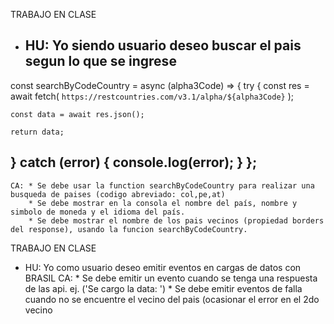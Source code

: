 TRABAJO EN CLASE
- HU: Yo siendo usuario deseo buscar el pais segun lo que se ingrese
  ---
const searchByCodeCountry = async (alpha3Code) => {
  try {
    const res = await fetch(
      `https://restcountries.com/v3.1/alpha/${alpha3Code}`
    );

    const data = await res.json();

    return data;
  } catch (error) {
    console.log(error);
  }
};
  ---
    CA: * Se debe usar la function searchByCodeCountry para realizar una busqueda de paises (codigo abreviado: col,pe,at)
        * Se debe mostrar en la consola el nombre del país, nombre y simbolo de moneda y el idioma del país.
        * Se debe mostrar el nombre de los pais vecinos (propiedad borders del response), usando la funcion searchByCodeCountry.

TRABAJO EN CLASE
- HU: Yo como usuario deseo emitir eventos en cargas de datos con BRASIL
    CA: 
        * Se debe emitir un evento cuando se tenga una respuesta de las api. ej. ('Se cargo la data: <NombrePais>')
        * Se debe emitir eventos de falla cuando no se encuentre el vecino del pais (ocasionar el error en el 2do vecino
